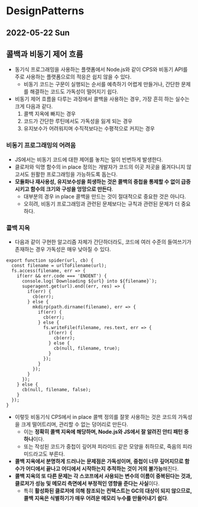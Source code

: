 # DesignPatterns
## 2022-05-22 Sun

## 콜백과 비동기 제어 흐름
* 동기식 프로그래밍을 사용하는 플랫폼에서 Node.js와 같이 CPS와 비동기 API를 주로 사용하는 플랫폼으로의 적응은 쉽지 않을 수 있다.
  * 비동기 코드는 구문이 실행되는 순서를 예측하기 어렵게 만들거나, 간단한 문제를 해결하는 코드도 가독성이 떨어지기 쉽다.
* 비동기 제어 흐름을 다루는 과정에서 콜백을 사용하는 경우, 가장 흔히 하는 실수는 크게 다음과 같다.
  1. 콜백 지옥에 빠지는 경우
  2. 코드가 간단한 루틴에서도 가독성을 잃게 되는 경우
  3. 유지보수가 어려워지며 수직적보다는 수평적으로 커지는 경우

### 비동기 프로그래밍의 어려움
* JS에서는 비동기 코드에 대한 제어를 놓치는 일이 빈번하게 발생한다.
* 클로저와 익명 함수의 in place 정의는 개발자가 코드의 이곳 저곳을 옮겨다니지 않고서도 원활한 프로그래밍을 가능하도록 돕는다.
* **모듈화나 재사용성, 유지보수성을 희생하는 것은 콜백의 중첩을 통제할 수 없이 급증시키고 함수의 크기와 구성을 엉망으로 만든다**.
  * 대부분의 경우 in place 콜백을 만드는 것이 절대적으로 중요한 것은 아니다.
  * 오히려, 비동기 프로그래밍과 관련된 문제보다는 규칙과 관련된 문제가 더 중요하다.

### 콜백 지옥
* 다음과 같이 구현한 알고리즘 자체가 간단하더라도, 코드에 여러 수준의 들여쓰기가 존재하는 경우 가독성은 매우 낮아질 수 있다.
```
export function spider(url, cb) {
  const filename = urlToFilename(url);
  fs.access(filename, err => {
    if(err && err.code === 'ENOENT') {
      console.log(`Downloading ${url} into ${filename}`);
      superagent.get(url).end((err, res) => {
        if(err) {
          cb(err);
        } else {
          mkdirp(path.dirname(filename), err => {
            if(err) {
              cb(err);
            } else {
              fs.writeFile(filename, res.text, err => {
                if(err) {
                  cb(err);
                } else {
                  cb(null, filename, true);
                }
              });
            }
          });
        }
      });
    } else {
      cb(null, filename, false);
    }
  });
}
```
* 이렇듯 비동기식 CPS에서 in place 콜백 정의를 잘못 사용하는 것은 코드의 가독성을 크게 떨어트리며, 관리할 수 없는 덩어리로 만든다.
  * 이는 **정확히 콜백 지옥에 해당하며, Node.js와 JS에서 잘 알려진 안티 패턴 중 하나**이다.
  * 또는 작성된 코드가 중첩이 깊어져 피라미드 같은 모양을 취하므로, 죽음의 피라미드라고도 부른다.
* **콜백 지옥에서 분명하게 드러나는 문제점은 가독성이며, 중첩이 너무 깊어지므로 함수가 어디에서 끝나고 어디에서 시작하는지 추적하는 것이 거의 불가능**해진다.
* **콜백 지옥의 또 다른 문제는 각 스코프에서 사용되는 변수의 이름이 중복된다는 것과, 클로저가 성능 및 메모리 측면에서 부정적인 영향을 준다는 사실**이다.
  * 특히 **활성화된 클로저에 의해 참조되는 컨텍스트는 GC의 대상이 되지 않으므로, 콜백 지옥은 식별하기가 매우 어려운 메모리 누수를 만들어내기 쉽다**.